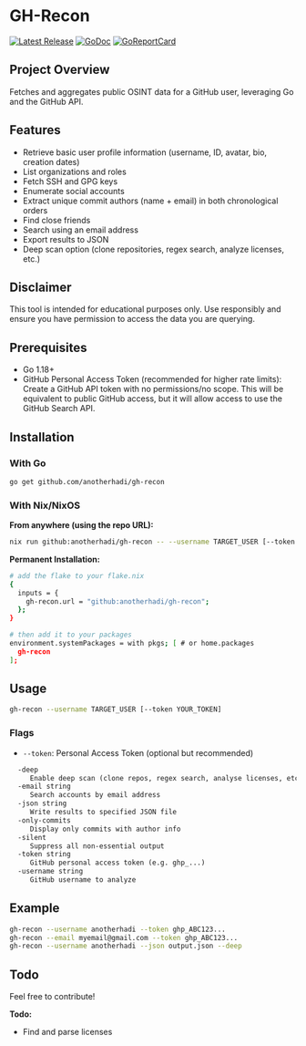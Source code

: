 # GH-Recon

<p>
    <a href="https://github.com/anotherhadi/gh-recon/releases"><img src="https://img.shields.io/github/release/anotherhadi/gh-recon.svg" alt="Latest Release"></a>
    <a href="https://pkg.go.dev/github.com/anotherhadi/gh-recon?tab=doc"><img src="https://godoc.org/github.com/anotherhadi/gh-recon?status.svg" alt="GoDoc"></a>
    <a href="https://goreportcard.com/report/github.com/anotherhadi/gh-recon"><img src="https://goreportcard.com/badge/github.com/anotherhadi/gh-recon" alt="GoReportCard"></a>
</p>

## Project Overview

Fetches and aggregates public OSINT data for a GitHub user, leveraging Go and the GitHub API.

## Features

- Retrieve basic user profile information (username, ID, avatar, bio, creation dates)
- List organizations and roles
- Fetch SSH and GPG keys
- Enumerate social accounts
- Extract unique commit authors (name + email) in both chronological orders
- Find close friends
- Search using an email address
- Export results to JSON
- Deep scan option (clone repositories, regex search, analyze licenses, etc.)

## Disclaimer

This tool is intended for educational purposes only. Use responsibly and ensure you have permission to access the data you are querying.

## Prerequisites

- Go 1.18+
- GitHub Personal Access Token (recommended for higher rate limits): Create a GitHub API token with no permissions/no scope. This will be equivalent to public GitHub access, but it will allow access to use the GitHub Search API.

## Installation

### With Go

```bash
go get github.com/anotherhadi/gh-recon
```

### With Nix/NixOS

**From anywhere (using the repo URL):**

```bash
nix run github:anotherhadi/gh-recon -- --username TARGET_USER [--token YOUR_TOKEN]
```

**Permanent Installation:**

```bash
# add the flake to your flake.nix
{
  inputs = {
    gh-recon.url = "github:anotherhadi/gh-recon";
  };
}

# then add it to your packages
environment.systemPackages = with pkgs; [ # or home.packages
  gh-recon
];
```

## Usage

```bash
gh-recon --username TARGET_USER [--token YOUR_TOKEN]
```

### Flags

- `--token`: Personal Access Token (optional but recommended)

```txt
  -deep
     Enable deep scan (clone repos, regex search, analyse licenses, etc.)
  -email string
     Search accounts by email address
  -json string
     Write results to specified JSON file
  -only-commits
     Display only commits with author info
  -silent
     Suppress all non-essential output
  -token string
     GitHub personal access token (e.g. ghp_...)
  -username string
     GitHub username to analyze
```

## Example

```bash
gh-recon --username anotherhadi --token ghp_ABC123...
gh-recon --email myemail@gmail.com --token ghp_ABC123...
gh-recon --username anotherhadi --json output.json --deep
```

## Todo

Feel free to contribute!

**Todo:**

- Find and parse licenses
